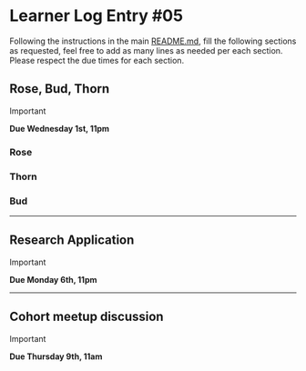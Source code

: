 # Learner Log Entry #05

Following the instructions in the main [README.md](README.md/#entries-instructions), fill the following sections as requested, feel free to add as many lines as needed per each section. Please respect the due times for each section.

## Rose, Bud, Thorn

> [!IMPORTANT]
> **Due Wednesday 1st, 11pm**

### Rose


### Thorn


### Bud


---

## Research Application

> [!IMPORTANT]
> **Due Monday 6th, 11pm**


---

## Cohort meetup discussion

> [!IMPORTANT]
> **Due Thursday 9th, 11am**